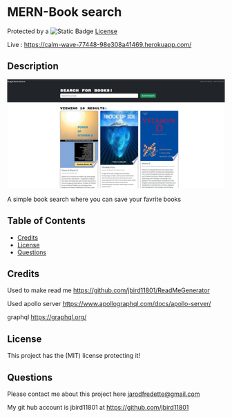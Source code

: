 # MERN-Book search 

Protected by a ![Static Badge](https://img.shields.io/badge/MIT-b06402) [License](#license)

Live : https://calm-wave-77448-98e308a41469.herokuapp.com/

## Description

![Photo of the home page of the app](images/BookSearch.PNG)

A simple book search where you can save your favrite books

## Table of Contents

- [Credits](#credits)
- [License](#license)
- [Questions](#Questions)

## Credits

Used to make read me https://github.com/jbird11801/ReadMeGenerator

Used apollo server https://www.apollographql.com/docs/apollo-server/

graphql https://graphql.org/

## License

This project has the (MIT) license protecting it!

## Questions

Please contact me about this project here [jarodfredette@gmail.com](mailto:jarodfredette@gmail.com)
            
My git hub account is jbird11801 at https://github.com/jbird11801
